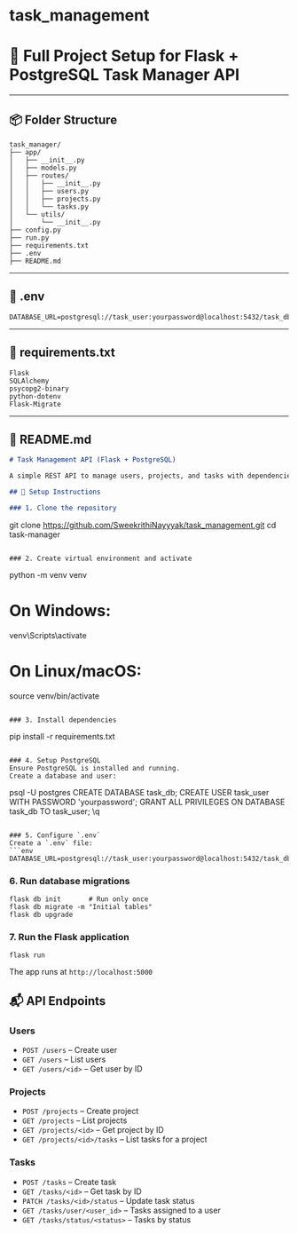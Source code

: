 # task_management
# 📁 Full Project Setup for Flask + PostgreSQL Task Manager API


---

## 📦 Folder Structure

```
task_manager/
├── app/
│   ├── __init__.py
│   ├── models.py
│   ├── routes/
│   │   ├── __init__.py
│   │   ├── users.py
│   │   ├── projects.py
│   │   └── tasks.py
│   └── utils/
│       └── __init__.py
├── config.py
├── run.py
├── requirements.txt
├── .env
├── README.md
```

---

## 📄 .env

```env
DATABASE_URL=postgresql://task_user:yourpassword@localhost:5432/task_db
```

---

## 📄 requirements.txt

```text
Flask
SQLAlchemy
psycopg2-binary
python-dotenv
Flask-Migrate
```

---

## 📄 README.md

```markdown
# Task Management API (Flask + PostgreSQL)

A simple REST API to manage users, projects, and tasks with dependencies.

## 🚀 Setup Instructions

### 1. Clone the repository
```

git clone https://github.com/SweekrithiNayyyak/task_management.git
cd task-manager

```

### 2. Create virtual environment and activate
```

python -m venv venv

# On Windows:

venv\Scripts\activate

# On Linux/macOS:

source venv/bin/activate

```

### 3. Install dependencies
```

pip install -r requirements.txt

```

### 4. Setup PostgreSQL
Ensure PostgreSQL is installed and running.
Create a database and user:
```

psql -U postgres
CREATE DATABASE task\_db;
CREATE USER task\_user WITH PASSWORD 'yourpassword';
GRANT ALL PRIVILEGES ON DATABASE task\_db TO task\_user;
\q

````

### 5. Configure `.env`
Create a `.env` file:
```env
DATABASE_URL=postgresql://task_user:yourpassword@localhost:5432/task_db
````

### 6. Run database migrations

```
flask db init       # Run only once
flask db migrate -m "Initial tables"
flask db upgrade
```

### 7. Run the Flask application

```
flask run
```

The app runs at `http://localhost:5000`

## 📬 API Endpoints

### Users

* `POST /users` – Create user
* `GET /users` – List users
* `GET /users/<id>` – Get user by ID

### Projects

* `POST /projects` – Create project
* `GET /projects` – List projects
* `GET /projects/<id>` – Get project by ID
* `GET /projects/<id>/tasks` – List tasks for a project

### Tasks

* `POST /tasks` – Create task
* `GET /tasks/<id>` – Get task by ID
* `PATCH /tasks/<id>/status` – Update task status
* `GET /tasks/user/<user_id>` – Tasks assigned to a user
* `GET /tasks/status/<status>` – Tasks by status


